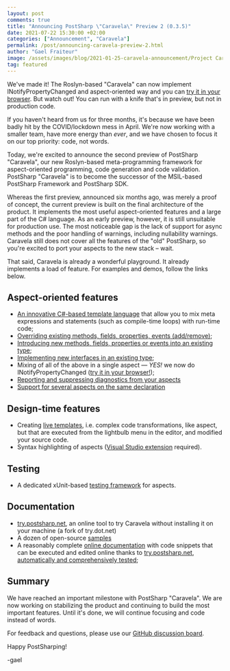 ```yaml
---
layout: post 
comments: true
title: "Announcing PostSharp \"Caravela\" Preview 2 (0.3.5)"
date: 2021-07-22 15:30:00 +02:00
categories: ["Announcement", "Caravela"]
permalink: /post/announcing-caravela-preview-2.html
author: "Gael Fraiteur"
image: /assets/images/blog/2021-01-25-caravela-announcement/Project Caravela 1.png
tag: featured
---
```


We've made it! The Roslyn-based "Caravela" can now implement INotifyPropertyChanged and aspect-oriented way and you can [try it in your browser](https://try.postsharp.net/#inpc). But watch out! You can run with a knife that's in preview, but not in production code.

If you haven't heard from us for three months, it's because we have been badly hit by the COVID/lockdown mess in April. We're now working with a smaller team, have more energy than _ever_, and we have chosen to focus it on our top priority: code, not words.

Today, we're excited to announce the second preview of PostSharp "Caravela", our new Roslyn-based meta-programming framework for aspect-oriented programming, code generation and code validation. PostSharp "Caravela" is to become the successor of the MSIL-based PostSharp Framework and PostSharp SDK.

Whereas the first preview, announced six months ago, was merely a proof of concept, the current preview is built on the final architecture of the product. It implements the most useful aspect-oriented features and a large part of the C# language. As an early preview, however, it is still unsuitable for production use. The most noticeable gap is the lack of support for async methods and the poor handling of warnings, including nullability warnings. Caravela still does not cover all the features of the "old" PostSharp, so you're excited to port your aspects to the new stack &ndash; wait.

That said, Caravela is already a wonderful playground. It already implements a load of feature. For examples and demos, follow the links below.

## Aspect-oriented features

- [An innovative C#-based template language](https://doc.postsharp.net/caravela/aspects/templates) that allow you to mix meta expressions and statements (such as compile-time loops) with run-time code;
- [Overriding existing methods, fields, properties, events (add/remove)](https://doc.postsharp.net/caravela/aspects/simple-aspects/simple-aspects);
- [Introducing new methods, fields, properties or events into an existing type](https://doc.postsharp.net/caravela/aspects/advising/introducing-members);
- [Implementing new interfaces in an existing type](https://doc.postsharp.net/caravela/aspects/advising/implementing-interfaces);
- Mixing of all of the above in a single aspect &mdash; _YES!_ we now do INotifyPropertyChanged ([try it in your browser!](https://try.postsharp.net/#inpc));
- [Reporting and suppressing diagnostics from your aspects](https://doc.postsharp.net/caravela/aspects/diagnostics)
- [Support for several aspects on the same declaration](https://doc.postsharp.net/caravela/aspects/ordering)

## Design-time features

- Creating [live templates](https://doc.postsharp.net/caravela/aspects/ordering), i.e. complex code transformations, like aspect, but that are executed from the lightbulb menu in the editor, and modified your source code.
- Syntax highlighting of aspects ([Visual Studio extension](https://marketplace.visualstudio.com/items?itemName=PostSharpTechnologies.caravela) required).

## Testing

  -  A dedicated xUnit-based [testing framework](https://doc.postsharp.net/caravela/aspects/testing/testing) for aspects.

## Documentation
  
- [try.postsharp.net](https://try.postsharp.net/), an online tool to try Caravela without installing it on your machine (a fork of try.dot.net)
- A dozen of open-source [samples](https://github.com/postsharp/Caravela.Samples)
- A reasonably complete [online documentation](https://doc.postsharp.net/caravela) with code snippets that can be executed and edited online thanks to [try.postsharp.net](https://try.postsharp.net/),
[automatically and comprehensively tested](https://github.com/postsharp/Caravela/tree/master/code/Caravela.Documentation.SampleCode.AspectFramework);

## Summary

We have reached an important milestone with PostSharp "Caravela". We are now working on stabilizing the product and continuing to build the most important features. Until it's done, we will continue focusing and code instead of words.

For feedback and questions, please use our [GitHub discussion board](https://github.com/postsharp/Caravela/discussions).

Happy PostSharping!

-gael